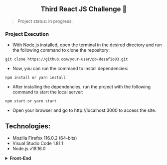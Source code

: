 <h2 align="center">Third React JS Challenge 🥳</h2>

> Project status: in progress.

<h3 <h1 align="left">Project Execution</h3>

- With Node.js installed, open the terminal in the desired directory and run the following command to clone the repository:

```
git clone https://github.com/your-user/pb-desafio03.git
```

- Now, you can run the command to install dependencies:

```
npm install or yarn install
```

- After installing the dependencies, run the project with the following command to start the local server:

```
npm start or yarn start
```

- Open your browser and go to http://localhost:3000 to access the site.

## Technologies:
  - Mozilla Firefox 116.0.2 (64-bits)
  - Visual Studio Code 1.81.1
  - Node.js v18.16.0

<details>
  <summary><b>Front-End</b></summary>
    <p>

| **Category** | **Technologies** |
| - | - |
**Frontend** | ![HTML](https://img.shields.io/static/v1?label=&message=HTML&color=E34F26&logo=html5&logoColor=FFFFFF) ![CSS3](https://img.shields.io/static/v1?label=&message=CSS3&color=1572B6&logo=css3&logoColor=FFFFFF) ![TypeScript](https://img.shields.io/badge/-TypeScript-007ACC?logo=typescript&logoColor=white)
